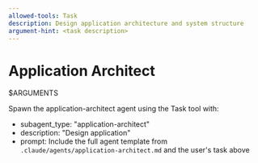 ```yaml
---
allowed-tools: Task
description: Design application architecture and system structure
argument-hint: <task description>
---
```


# Application Architect

$ARGUMENTS

Spawn the application-architect agent using the Task tool with:
- subagent_type: "application-architect"
- description: "Design application"
- prompt: Include the full agent template from `.claude/agents/application-architect.md` and the user's task above